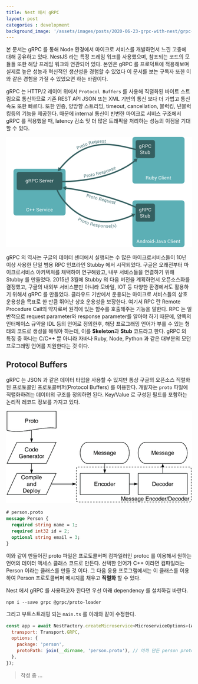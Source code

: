 ```yaml
---
title: Nest 에서 gRPC
layout: post
categories : development
background_image: '/assets/images/posts/2020-06-23-grpc-with-nest/grpc-thumbnail.png'
---
```


본 문서는 gRPC 를 통해 Node 환경에서 마이크로 서비스를 개발하면서 느낀 고충에 대해 공유하고 있다.
NestJS 라는 특정 프레임 워크를 사용했으며, 참조되는 코드의 모듈들 또한 해당 프레임 워크와 연관되어 있다. 본인은 gRPC 를 프로덕트에 적용해보며 실제로 높은 성능과 혁신적인 생산성을 경험할 수 있었다 이 문서를 보는 구독자 또한 이와 같은 경험을 가질 수 있었으면 하는 바람이다. 

gRPC 는 HTTP/2 레이어 위에서 `Protocol Buffers` 를 사용해 직렬화된 바이트 스트림으로 통신하므로 기존 REST API JSON 또는 XML 기반의 통신 보다 더 가볍고 통신 속도 또한 빠르다. 또한 인증, 양방향 스트리밍, timeout, cancellation, 블럭킹, 넌블럭킹등의 기능을 제공한다.
때문에 internal 통신이 빈번한 마이크로 서비스 구조에서 gRPC 를 적용했을 때, latency 감소 및 더 많은 트래픽을 처리하는 성능의 이점을 기대할 수 있다.

![](/assets/images/posts/2020-06-23-grpc-with-nest/grpc-thumbnail.png)

gRPC 의 역사는 구글의 데이터 센터에서 실행되는 수 많은 마이크로서비스들이 10년 이상 사용한 단일 범용 RPC 인프라인 Stubby 에서 시작되었다. 구글은 오래전부터 마이크로서비스 아키텍처를 채택하여 연구해왔고, 내부 서비스들을 연결하기 위해 Stubby 를 만들었다. 2015년 3월에 Stubby 의 다음 버전을 계획하면서 오픈소스화를 결정했고, 구글의 내외부 서비스뿐만 아니라 모바일, IOT 등 다양한 환경에서도 활용하기 위해서 gRPC 를 만들었다. 클라우드 기반에서 운용되는 마이크로 서비스들의 상호운용성을 목표로 한 만큼 뛰어난 상호 운용성을 보장한다.  여기서 RPC 란 Remote Procedure Call의 약자로써 원격에 있는 함수를 호출해주는 기능을 말한다. RPC 는 일반적으로 request parameter와 response parameter를 알아야 하기 때문에, 양쪽의 인터페이스 규약을 IDL 등의 언어로 정의한후, 해당 프로그래밍 언어가 부를 수 있는 형태의 코드로 생성을 해줘야 하는데, 이를 **Skeleton**과 **Stub** 코드라고 한다.
gRPC 의 특징 중 하나는 C/C++ 뿐 아니라 자바나 Ruby, Node, Python 과 같은 대부분의 모던 프로그래밍 언어를 지원한다는 것 이다.


## Protocol Buffers

gRPC 는 JSON 과 같은 데이터 타입을 사용할 수 있지만 통상 구글의 오픈소스 직렬화된 프로토콜인 프로토콜버퍼(Protocol Buffers) 를 이용한다. 개발자는 `proto` 파일에 직렬화하려는 데이터의 구조를 정의하면 된다. Key/Value 로 구성된 필드를 포함하는 논리적 레코드 정보를 가지고 있다.

![](assets/images/posts/2020-06-23-grpc-with-nest/To-use-Protocol-Buffers-it-is-necessary-to-generate-code-for-each-message-that-needs.png)

```proto
# person.proto 
message Person {
  required string name = 1;
  required int32 id = 2;
  optional string email = 3;
}
```

이와 같이 만들어진 proto 파일은 프로토콜버퍼 컴파일러인 protoc 를 이용해서 원하는 언어의 데이터 액세스 클래스 코드로 만든다. 선택한 언어가 C++ 이라면 컴파일러는 Person 이라는 클래스를 만들 것 이다. 그 다음 응용 프로그램에서는 이 클래스를 이용하여 Person 프로토콜버퍼 메시지를 채우고 **직렬화** 할 수 있다.

Nest 에서 gRPC 를 사용하고자 한다면 우선 아래 dependency 를 설치하길 바란다.

```
npm i --save grpc @grpc/proto-loader
```

그리고 부트스트래핑 되는 `main.ts` 를 아래와 같이 수정한다.

```javascript
const app = await NestFactory.createMicroservice<MicroserviceOptions>(AppModule, {
  transport: Transport.GRPC,
  options: {
    package: 'person',
    protoPath: join(__dirname, 'person.proto'), // 아까 만든 person proto 경로
  },
});
```

> 작성 중 ...
